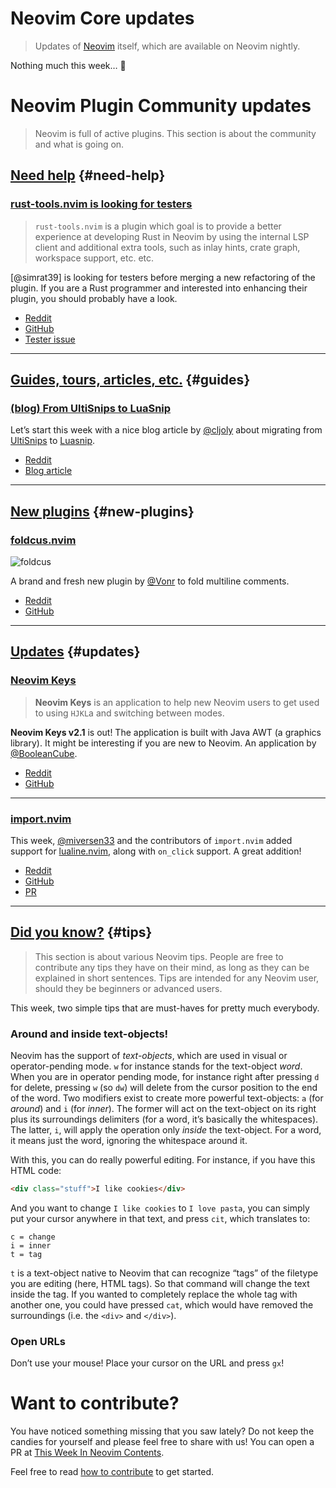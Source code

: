 # Neovim Core updates

> Updates of [Neovim](https://neovim.org) itself, which are available on Neovim nightly.

Nothing much this week… 🤷

# Neovim Plugin Community updates

> Neovim is full of active plugins. This section is about the community and what is going on.

## [Need help](#need-help) {#need-help}

<h3 id="help-rust-tools.nvim">
  <a href="#help-rust-tools.nvim">
    <span class="icon-text">
      <span class="icon">
        <i class="fa-solid fa-handshake-angle"></i>
      </span>
      <span>rust-tools.nvim is looking for testers</span>
    </span>
  </a>
</h3>

> `rust-tools.nvim` is a plugin which goal is to provide a better experience at developing Rust in Neovim by using the
> internal LSP client and additional extra tools, such as inlay hints, crate graph, workspace support, etc. etc.

[@simrat39] is looking for testers before merging a new refactoring of the plugin. If you are a Rust programmer and
interested into enhancing their plugin, you should probably have a look.

- [Reddit](https://www.reddit.com/r/neovim/comments/wesoi5/rusttoolsnvim_looking_for_testers/)
- [GitHub](https://github.com/simrat39/rust-tools.nvim)
- [Tester issue](https://github.com/simrat39/rust-tools.nvim/issues/227)

---

## [Guides, tours, articles, etc.](#guides) {#guides}

<h3 id="guide-ultisnips-to-luasnips">
  <a href="#guide-ultisnips-to-luasnips">
    <span class="icon-text">
      <span class="icon">
        <i class="fa-solid fa-lightbulb"></i>
      </span>
      <span>(blog) From UltiSnips to LuaSnip</span>
    </span>
  </a>
</h3>

Let’s start this week with a nice blog article by [@cljoly] about migrating from [UltiSnips] to [Luasnip].

- [Reddit](https://www.reddit.com/r/neovim/comments/weonip/from_ultisnips_to_luasnip/)
- [Blog article](https://cj.rs/blog/ultisnips-to-luasnip/)

---

## [New plugins](#new-plugins) {#new-plugins}

<h3 id="new-foldcus.nvim">
  <a href="#new-foldcus.nvim">
    <span class="icon-text">
      <span class="icon">
        <i class="fa-solid fa-book"></i>
      </span>
      <span>foldcus.nvim</span>
    </span>
  </a>
</h3>

![foldcus](https://user-images.githubusercontent.com/506592/182554215-0c77e8df-16a1-461e-9468-29e1be4a4d51.gif)

A brand and fresh new plugin by [@Vonr] to fold multiline comments.

- [Reddit](https://www.reddit.com/r/neovim/comments/wdi8ve/foldcusnvim_a_minimal_plugin_for_neovim_for/)
- [GitHub](https://github.com/Vonr/foldcus.nvim/)

---

## [Updates](#updates) {#updates}

<h3 id="update-NeovimKeys">
  <a href="#update-NeovimKeys">
    <span class="icon-text">
      <span class="icon">
        <i class="fa-solid fa-book"></i>
      </span>
      <span>Neovim Keys</span>
    </span>
  </a>
</h3>

> **Neovim Keys** is an application to help new Neovim users to get used to using `HJKL`a and switching between modes.

**Neovim Keys v2.1** is out! The application is built with Java AWT (a graphics library). It might be interesting if you
are new to Neovim. An application by [@BooleanCube].

- [Reddit](https://www.reddit.com/r/neovim/comments/wewyhh/neovim_keys_v21_is_out/)
- [GitHub](https://github.com/BooleanCube/NeovimKeys)

---

<h3 id="update-import.nvim">
  <a href="#update-import.nvim">
    <span class="icon-text">
      <span class="icon">
        <i class="fa-solid fa-book"></i>
      </span>
      <span>import.nvim</span>
    </span>
  </a>
</h3>

This week, [@miversen33] and the contributors of `import.nvim` added support for [lualine.nvim], along with `on_click`
support. A great addition!

- [Reddit](https://www.reddit.com/r/neovim/comments/weu6wh/importnvim_now_has_lualine_integration/)
- [GitHub](https://github.com/miversen33/import.nvim)
- [PR](https://github.com/miversen33/import.nvim/pull/6)

---

## [Did you know?](#tips) {#tips}

> This section is about various Neovim tips. People are free to contribute any tips they have on their mind, as long as
> they can be explained in short sentences. Tips are intended for any Neovim user, should they be beginners or advanced
> users.

This week, two simple tips that are must-haves for pretty much everybody.

### Around and inside text-objects!

Neovim has the support of _text-objects_, which are used in visual or operator-pending mode. `w` for instance stands for
the text-object _word_. When you are in operator pending mode, for instance right after pressing `d` for delete, pressing
`w` (so `dw`) will delete from the cursor position to the end of the word. Two modifiers exist to create more powerful
text-objects: `a` (for _around_) and `i` (for _inner_). The former will act on the text-object on its right plus its
surroundings delimiters (for a word, it’s basically the whitespaces). The latter, `i`, will apply the operation only
_inside_ the text-object. For a word, it means just the word, ignoring the whitespace around it.

With this, you can do really powerful editing. For instance, if you have this HTML code:

```html
<div class="stuff">I like cookies</div>
```

And you want to change `I like cookies` to `I love pasta`, you can simply put your cursor anywhere in that text, and
press `cit`, which translates to:

```
c = change
i = inner
t = tag
```

`t` is a text-object native to Neovim that can recognize “tags” of the filetype you are editing (here, HTML tags). So
that command will change the text inside the tag. If you wanted to completely replace the whole tag with another one,
you could have pressed `cat`, which would have removed the surroundings (i.e. the `<div>` and `</div>`).

### Open URLs

Don’t use your mouse! Place your cursor on the URL and press `gx`!

# Want to contribute?

You have noticed something missing that you saw lately? Do not keep the candies for yourself and please feel free to
share with us! You can open a PR at [This Week In Neovim Contents](https://github.com/phaazon/this-week-in-neovim-contents).

Feel free to read [how to contribute](https://github.com/phaazon/this-week-in-neovim-contents#how-to-contribute)
to get started.

[@BooleanCube]: https://github.com/BooleanCube
[lualine.nvim]: https://github.com/nvim-lualine/lualine.nvim
[@miversen33]: https://github.com/miversen33
[@cljoly]: https://github.com/cljoly/
[UltiSnips]: https://github.com/sirver/UltiSnips
[LuaSnip]: https://github.com/L3MON4D3/LuaSnip
[@Vonr]: https://github.com/Vonr
